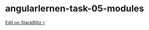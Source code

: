 # angularlernen-task-05-modules

[Edit on StackBlitz ⚡️](https://stackblitz.com/edit/angularlernen-task-05-modules)